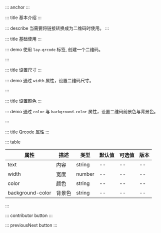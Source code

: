 ::: anchor
:::

::: title 基本介绍
:::

::: describe 当需要将链接转换成为二维码时使用。
:::

::: title 基础使用
:::

::: demo 使用 `lay-qrcode` 标签, 创建一个二维码。

<template>
  <lay-qrcode text="http://www.layui-vue.com"></lay-qrcode>
</template>

<script>
import { ref } from 'vue'

export default {
  setup() {

    return {
    }
  }
}
</script>

:::

::: title 设置尺寸
:::

::: demo 通过 `width` 属性，设置二维码尺寸。

<template>
  <lay-qrcode text="http://www.layui-vue.com" :width="100"></lay-qrcode>
</template>

<script>
import { ref } from 'vue'

export default {
  setup() {

    return {
    }
  }
}
</script>

:::

::: title 设置颜色
:::

::: demo 通过 `color` 与 `background-color` 属性，设置二维码前景色与背景色。

<template>
  <lay-qrcode text="http://www.layui-vue.com" color="#009688"></lay-qrcode>
</template>

<script>
import { ref } from 'vue'

export default {
  setup() {

    return {
    }
  }
}
</script>

:::

::: title Qrcode 属性
:::

::: table

| 属性         | 描述     | 类型    | 默认值    | 可选值                             | 版本    |
| ------------ | -------- | ------- | --------- | ---------------------------------- | ------- |
| text         | 内容     | string  | --  | --  | --      |
| width        | 宽度     | number  | --        | --                    | --      |
| color        | 颜色     | string | --    | --                    | --      |
| background-color       | 背景色     | string | --    | --                      | --      |

:::

::: contributor button
:::

::: previousNext button
:::
